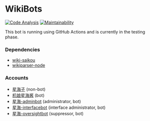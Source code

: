 # WikiBots

[![Code Analysis](https://github.com/lovelyCARDINAL/WikiBots/actions/workflows/Code%20Analysis.yaml/badge.svg)](https://github.com/lovelyCARDINAL/WikiBots/actions/workflows/Code%20Analysis.yaml)
[![Maintainability](https://api.codeclimate.com/v1/badges/4818bbc1d7ce330e0f70/maintainability)](https://codeclimate.com/github/lovelyCARDINAL/WikiBots/maintainability)

This bot is running using GitHub Actions and is currently in the testing phase.

### Dependencies

- [wiki-saikou](https://github.com/moegirlwiki/wiki-saikou)
- [wikiparser-node](https://github.com/bhsd-harry/wikiparser-node)

### Accounts

- [星海子](https://mzh.moegirl.org.cn/_?curid=389564) (non-bot)
- [机娘星海酱](https://mzh.moegirl.org.cn/_?curid=437132) (bot)
- [星海-adminbot](https://mzh.moegirl.org.cn/_?curid=485746) (administrator, bot)
- [星海-interfacebot](https://mzh.moegirl.org.cn/_?curid=536924) (interface administrator, bot)
- [星海-oversightbot](https://mzh.moegirl.org.cn/_?curid=546174) (suppressor, bot)
